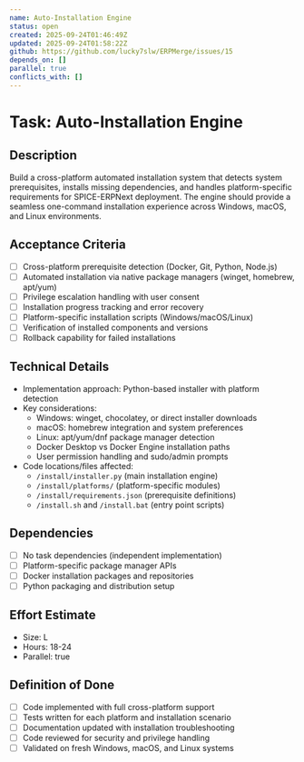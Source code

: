 ```yaml
---
name: Auto-Installation Engine
status: open
created: 2025-09-24T01:46:49Z
updated: 2025-09-24T01:58:22Z
github: https://github.com/lucky7slw/ERPMerge/issues/15
depends_on: []
parallel: true
conflicts_with: []
---
```


# Task: Auto-Installation Engine

## Description
Build a cross-platform automated installation system that detects system prerequisites, installs missing dependencies, and handles platform-specific requirements for SPICE-ERPNext deployment. The engine should provide a seamless one-command installation experience across Windows, macOS, and Linux environments.

## Acceptance Criteria
- [ ] Cross-platform prerequisite detection (Docker, Git, Python, Node.js)
- [ ] Automated installation via native package managers (winget, homebrew, apt/yum)
- [ ] Privilege escalation handling with user consent
- [ ] Installation progress tracking and error recovery
- [ ] Platform-specific installation scripts (Windows/macOS/Linux)
- [ ] Verification of installed components and versions
- [ ] Rollback capability for failed installations

## Technical Details
- Implementation approach: Python-based installer with platform detection
- Key considerations:
  - Windows: winget, chocolatey, or direct installer downloads
  - macOS: homebrew integration and system preferences
  - Linux: apt/yum/dnf package manager detection
  - Docker Desktop vs Docker Engine installation paths
  - User permission handling and sudo/admin prompts
- Code locations/files affected:
  - `/install/installer.py` (main installation engine)
  - `/install/platforms/` (platform-specific modules)
  - `/install/requirements.json` (prerequisite definitions)
  - `/install.sh` and `/install.bat` (entry point scripts)

## Dependencies
- [ ] No task dependencies (independent implementation)
- [ ] Platform-specific package manager APIs
- [ ] Docker installation packages and repositories
- [ ] Python packaging and distribution setup

## Effort Estimate
- Size: L
- Hours: 18-24
- Parallel: true

## Definition of Done
- [ ] Code implemented with full cross-platform support
- [ ] Tests written for each platform and installation scenario
- [ ] Documentation updated with installation troubleshooting
- [ ] Code reviewed for security and privilege handling
- [ ] Validated on fresh Windows, macOS, and Linux systems
